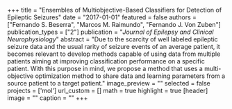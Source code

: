 +++
title = "Ensembles of Multiobjective-Based Classifiers for Detection of Epileptic Seizures"
date = "2017-01-01"
featured = false
authors = ["Fernando S. Beserra", "Marcos M. Raimundo", "Fernando J. Von Zuben"]
publication_types = ["2"]
publication = "_Journal of Epilepsy and Clinical Neurophysiology_"
abstract = "Due to the scarcity of well labeled epileptic seizure data and the usual rarity of seizure events of an average patient, it becomes relevant to develop methods capable of using data from multiple patients aiming at improving classification performance on a specific patient. With this purpose in mind, we propose a method that uses a multi-objective optimization method to share data and learning parameters from a source patient to a target patient."
image_preview = ""
selected = false
projects = ['mol']
url_custom = []
math = true
highlight = true
[header]
image = ""
caption = ""
+++

